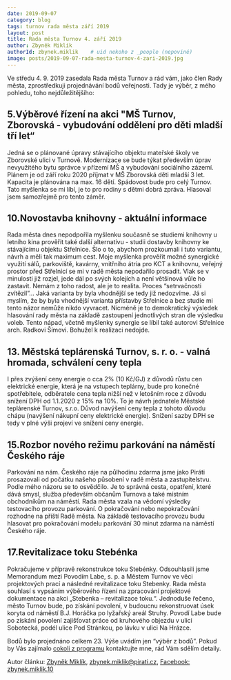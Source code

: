 ```yaml
---
date: 2019-09-07
category: blog
tags: turnov rada města září 2019
layout: post
title: Rada města Turnov 4. září 2019
author: Zbyněk Miklík
authorId: zbynek.miklik    # uid nekoho z _people (nepoviné)
image: posts/2019-09-07-rada-mesta-turnov-4-zari-2019.jpg
---
```

Ve středu 4. 9. 2019 zasedala Rada města Turnov a rád vám, jako člen Rady města, zprostředkuji projednávání bodů veřejnosti. Tady je výběr, z mého pohledu, toho nejdůležitějšího:

## 5.Výběrové řízení na akci "MŠ Turnov, Zborovská - vybudování oddělení pro děti mladší tří let“
Jedná se o plánované úpravy stávajícího objektu mateřské školy ve Zborovské ulici v Turnově. Modernizace se bude týkat především úprav nevyužitého bytu správce v přízemí MŠ a vybudování sociálního zázemí. Plánem je od září roku 2020 příjmat v MŠ Zborovská děti mladší 3 let. Kapacita je plánována na max. 16 dětí. Spádovost bude pro celý Turnov. Tato myšlenka se mi líbí, je to pro rodiny s dětmi dobrá zpráva. Hlasoval jsem samozřejmě pro tento záměr.

## 10.Novostavba knihovny - aktuální informace
Rada města dnes nepodpořila myšlenku současně se studiemi knihovny u letního kina prověřit také další alternativu - studii dostavby knihovny ke stávajícímu objektu Střelnice. Šlo o to, abychom prozkoumali i tuto variantu, návrh a měli tak maximum cest. Moje myšlenka prověřit možné synergické využití sálů, parkoviště, kavárny, vnitřního átria pro KCT a knihovnu, veřejný prostor před Střelnicí se mi v radě města nepodařilo prosadit. Vlak se v minulosti již rozjel, jede dál po svých kolejích a není většinová vůle ho zastavit. Nemám z toho radost, ale je to realita. Proces “setrvačnosti zvítězil”... Jaká varianta by byla vhodnější se tedy již nedozvíme. Já si myslím, že by byla vhodnější varianta přístavby Střelnice a bez studie mi tento názor nemůže nikdo vyvracet. Nicméně je to demokratický výsledek hlasování rady města na základě zastoupení jednotlivých stran dle výsledku voleb.
Tento nápad, včetně myšlenky synergie se líbil také autorovi Střelnice arch. Radkovi Šímovi. Bohužel k realizaci nedojde.

## 13. Městská teplárenská Turnov, s. r. o. - valná hromada, schválení ceny tepla 
I přes zvýšení ceny energie o cca 2% (10 Kč/GJ) z důvodů růstu cen elektrické energie, která je na vstupech teplárny, bude pro konečné spotřebitele, odběratele cena tepla nižší než v letošním roce z důvodu snížení DPH od 1.1.2020 z 15% na 10%. To je návrh jednatele Městské teplárenské Turnov, s.r.o. Důvod navýšení ceny tepla z tohoto důvodu chápu (navýšení nákupní ceny elektrické energie). Snížení sazby DPH se tedy v plné výši projeví ve snížení ceny energie.

## 15.Rozbor nového režimu parkování na náměstí Českého ráje
Parkování na nám. Českého ráje na půlhodinu zdarma jsme jako Piráti prosazovali od počátku našeho působení v radě města a zastupitelstvu. Podle mého názoru se to osvědčilo. Je to správná cesta, opatření, které dává smysl, služba především občanům Turnova a také místním obchodníkům na náměstí. Rada města vzala na vědomí výsledky testovacího provozu parkování. O pokračování nebo nepokračování rozhodne na příští Radě města. Na základě testovacího provozu budu hlasovat pro pokračování modelu parkování 30 minut zdarma na náměstí Českého ráje.

## 17.Revitalizace toku Stebénka
Pokračujeme v přípravě rekonstrukce toku Stebénky. Odsouhlasili jsme Memorandum mezi Povodím Labe, s. p. 
a Městem Turnov ve věci projektových prací a následné revitalizace toku Stebenky. Rada města souhlasí s vypsáním výběrového řízení na zpracování projektové dokumentace na akci „Stebenka – revitalizace toku.“. Jednoduše řečeno, město Turnov bude, po získání povolení, v budoucnu rekonstruovat úsek koryta od náměstí B.J. Horáčka po lyžařský areál Struhy. Povodí Labe bude po získání povolení zajišťovat práce od kruhového objezdu v ulici Sobotecká, podél ulice Pod Stránkou, po lávku v ulici Na Hrázce.

Bodů bylo projednáno celkem 23. Výše uvádím jen “výběr z bodů”. Pokud by Vás zajímalo  [cokoli z programu](/assets/pdf/RM_Program_4_9_2019.pdf) kontaktujte mne, rád Vám sdělím detaily.


Autor článku: [Zbyněk Miklík](/lide/zbynek-miklik/), [zbynek.miklik@pirati.cz](mailto:zbynek.miklik@pirati.cz), [Facebook: zbynek.miklik.10](https://www.facebook.com/zbynek.miklik.10)